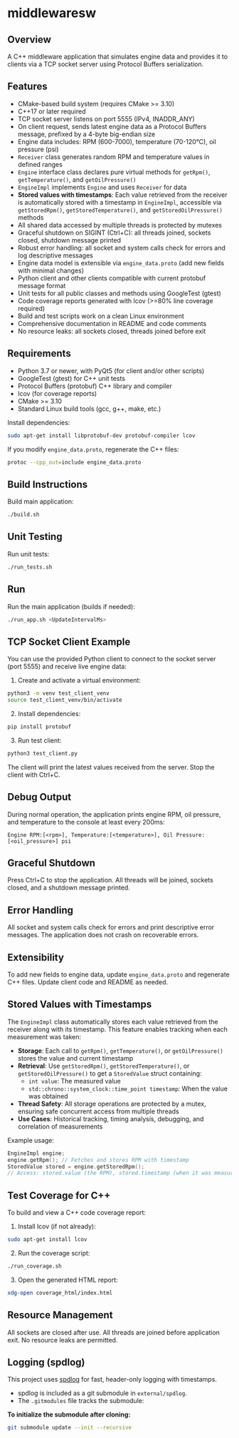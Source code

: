 # middlewaresw

## Overview
A C++ middleware application that simulates engine data and provides it to clients via a TCP socket server using Protocol Buffers serialization.

## Features
- CMake-based build system (requires CMake >= 3.10)
- C++17 or later required
- TCP socket server listens on port 5555 (IPv4, INADDR_ANY)
- On client request, sends latest engine data as a Protocol Buffers message, prefixed by a 4-byte big-endian size
- Engine data includes: RPM (600-7000), temperature (70-120°C), oil pressure (psi)
- `Receiver` class generates random RPM and temperature values in defined ranges
- `Engine` interface class declares pure virtual methods for `getRpm()`, `getTemperature()`, and `getOilPressure()`
- `EngineImpl` implements `Engine` and uses `Receiver` for data
- **Stored values with timestamps**: Each value retrieved from the receiver is automatically stored with a timestamp in `EngineImpl`, accessible via `getStoredRpm()`, `getStoredTemperature()`, and `getStoredOilPressure()` methods
- All shared data accessed by multiple threads is protected by mutexes
- Graceful shutdown on SIGINT (Ctrl+C): all threads joined, sockets closed, shutdown message printed
- Robust error handling: all socket and system calls check for errors and log descriptive messages
- Engine data model is extensible via `engine_data.proto` (add new fields with minimal changes)
- Python client and other clients compatible with current protobuf message format
- Unit tests for all public classes and methods using GoogleTest (gtest)
- Code coverage reports generated with lcov (>=80% line coverage required)
- Build and test scripts work on a clean Linux environment
- Comprehensive documentation in README and code comments
- No resource leaks: all sockets closed, threads joined before exit

## Requirements
- Python 3.7 or newer, with PyQt5 (for client and/or other scripts)
- GoogleTest (gtest) for C++ unit tests
- Protocol Buffers (protobuf) C++ library and compiler
- lcov (for coverage reports)
- CMake >= 3.10
- Standard Linux build tools (gcc, g++, make, etc.)

Install dependencies:
```bash
sudo apt-get install libprotobuf-dev protobuf-compiler lcov
```

If you modify `engine_data.proto`, regenerate the C++ files:
```bash
protoc --cpp_out=include engine_data.proto
```

## Build Instructions
Build main application:
```bash
./build.sh
```

## Unit Testing
Run unit tests:
```bash
./run_tests.sh
```

## Run
Run the main application (builds if needed):
```bash
./run_app.sh <UpdateIntervalMs>
```

## TCP Socket Client Example
You can use the provided Python client to connect to the socket server (port 5555) and receive live engine data:

1. Create and activate a virtual environment:
  ```bash
  python3 -m venv test_client_venv
  source test_client_venv/bin/activate
  ```
2. Install dependencies:
  ```bash
  pip install protobuf
  ```
3. Run test client:
  ```bash
  python3 test_client.py
  ```
The client will print the latest values received from the server. Stop the client with Ctrl+C.

## Debug Output
During normal operation, the application prints engine RPM, oil pressure, and temperature to the console at least every 200ms:
```
Engine RPM:[<rpm>], Temperature:[<temperature>], Oil Pressure:[<oil_pressure>] psi
```

## Graceful Shutdown
Press Ctrl+C to stop the application. All threads will be joined, sockets closed, and a shutdown message printed.

## Error Handling
All socket and system calls check for errors and print descriptive error messages. The application does not crash on recoverable errors.

## Extensibility
To add new fields to engine data, update `engine_data.proto` and regenerate C++ files. Update client code and README as needed.

## Stored Values with Timestamps
The `EngineImpl` class automatically stores each value retrieved from the receiver along with its timestamp. This feature enables tracking when each measurement was taken:

- **Storage**: Each call to `getRpm()`, `getTemperature()`, or `getOilPressure()` stores the value and current timestamp
- **Retrieval**: Use `getStoredRpm()`, `getStoredTemperature()`, or `getStoredOilPressure()` to get a `StoredValue` struct containing:
  - `int value`: The measured value
  - `std::chrono::system_clock::time_point timestamp`: When the value was obtained
- **Thread Safety**: All storage operations are protected by a mutex, ensuring safe concurrent access from multiple threads
- **Use Cases**: Historical tracking, timing analysis, debugging, and correlation of measurements

Example usage:
```cpp
EngineImpl engine;
engine.getRpm(); // Fetches and stores RPM with timestamp
StoredValue stored = engine.getStoredRpm();
// Access: stored.value (the RPM), stored.timestamp (when it was measured)
```

## Test Coverage for C++
To build and view a C++ code coverage report:
1. Install lcov (if not already):
  ```bash
  sudo apt-get install lcov
  ```
2. Run the coverage script:
  ```bash
  ./run_coverage.sh
  ```
3. Open the generated HTML report:
  ```bash
  xdg-open coverage_html/index.html
  ```

## Resource Management
All sockets are closed after use. All threads are joined before application exit. No resource leaks are permitted.

## Logging (spdlog)

This project uses [spdlog](https://github.com/gabime/spdlog) for fast, header-only logging with timestamps.

- spdlog is included as a git submodule in `external/spdlog`.
- The `.gitmodules` file tracks the submodule:

**To initialize the submodule after cloning:**
```bash
git submodule update --init --recursive
```

